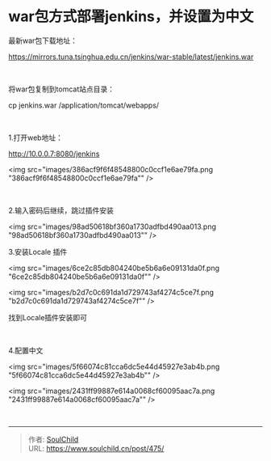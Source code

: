 # war包方式部署jenkins，并设置为中文

<!--more-->
最新war包下载地址：

<a href="https://mirrors.tuna.tsinghua.edu.cn/jenkins/war/2.181/jenkins.war">https://mirrors.tuna.tsinghua.edu.cn/jenkins/war-stable/latest/jenkins.war</a>

&nbsp;

将war包复制到tomcat站点目录：

cp jenkins.war /application/tomcat/webapps/

&nbsp;

1.打开web地址：

http://10.0.0.7:8080/jenkins

<img src="images/386acf9f6f48548800c0ccf1e6ae79fa.png "386acf9f6f48548800c0ccf1e6ae79fa"" />

&nbsp;

2.输入密码后继续，跳过插件安装

<img src="images/98ad50618bf360a1730adfbd490aa013.png "98ad50618bf360a1730adfbd490aa013"" />

3.安装Locale 插件

<img src="images/6ce2c85db804240be5b6a6e09131da0f.png "6ce2c85db804240be5b6a6e09131da0f"" />

<img src="images/b2d7c0c691da1d729743af4274c5ce7f.png "b2d7c0c691da1d729743af4274c5ce7f"" />

找到Locale插件安装即可

&nbsp;

4.配置中文

<img src="images/5f66074c81cca6dc5e44d45927e3ab4b.png "5f66074c81cca6dc5e44d45927e3ab4b"" />

<img src="images/2431ff99887e614a0068cf60095aac7a.png "2431ff99887e614a0068cf60095aac7a"" />

&nbsp;


---

> 作者: [SoulChild](https://www.soulchild.cn)  
> URL: https://www.soulchild.cn/post/475/  

